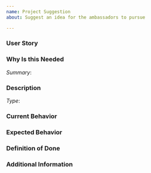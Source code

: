 ```yaml
---
name: Project Suggestion
about: Suggest an idea for the ambassadors to pursue

---
```



### User Story

[comment]: # (As a <user type>, I want to <task> so that <goal>.)

### Why Is this Needed

[comment]: # (Describe the problem and why this task is needed. Provide description of the current state, what you would like to happen, and what actually happen)
*Summary*:

### Description

[comment]: # (Feature or Bug? i.e Type: Bug)
*Type*:

### Current Behavior
[comment]: # (Describe what actually happened.)

### Expected Behavior
[comment]: # (Describe what you expected to happen.)

### Definition of Done
[comment]: # (Any other information that would be useful, bullets are helpful.)

### Additional Information
[comment]: # (Any other information that would be useful, content, screenshot.)
